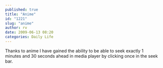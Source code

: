 ```yaml
---
published: true
title: "Anime"
id: "1221"
slug: "anime"
author: rv
date: 2009-06-13 08:20
categories: Daily Life
---
```

Thanks to anime I have gained the ability to be able to seek exactly 1 minutes and 30 seconds ahead in media player by clicking once in the seek bar.
